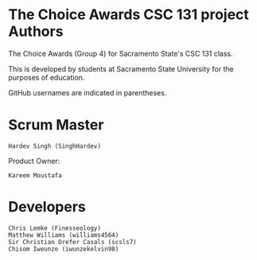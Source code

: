 # The Choice Awards CSC 131 project Authors

The Choice Awards (Group 4) for Sacramento State's CSC 131 class.

This is developed by students at Sacramento State University for the purposes of education.

GitHub usernames are indicated in parentheses. 

# Scrum Master

    Hardev Singh (SinghHardev)

Product Owner:

    Kareem Moustafa


# Developers

    Chris Lemke (Finesseology)
    Matthew Williams (williams4564)
    Sir Christian Orefer Casals (scsls7)
    Chisom Iweunze (iwunzekelvin98)
    
